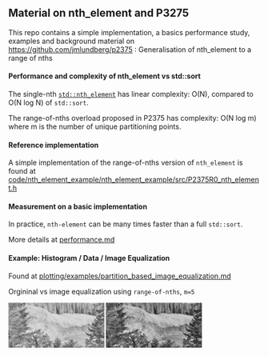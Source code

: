 <div id="Nth_element_p3275">

## Material on nth_element and P3275
</div>


This repo contains a simple implementation, a basics performance study, examples and
background material on
https://github.com/jmlundberg/p2375 :
 Generalisation of nth_element to a range of nths

#### Performance and complexity of nth_element vs std::sort

The single-nth
[`std::nth_element`](https://en.cppreference.com/w/cpp/algorithm/nth_element) has linear complexity: O(N), compared to O(N log N) of `std::sort`.

The range-of-nths overload proposed in P2375 has complexity: O(N log m) where m is the number of unique partitioning points.


#### Reference implementation

A simple implementation of the range-of-nths version of `nth_element` is found at
[code/nth_element_example/nth_element_example/src/P2375R0_nth_element.h](code/nth_element_example/nth_element_example/src/P2375R0_nth_element.h)

#### Measurement on a basic implementation

In practice, `nth-element` can be many times faster than a full `std::sort`.

More details at [performance.md](PERFORMANCE.md)


#### Example: Histogram / Data / Image Equalization

Found at [plotting/examples/partition_based_image_equalization.md](plotting/examples/partition_based_image_equalization.md)

Orgininal vs image equalization using `range-of-nths`, `m=5`

<img alt="alt_text" width="38%" src="plotting/examples/out_small/forsen_roundtrip.small.jpg?raw=true" /> <img alt="alt_text" width="38%" src="plotting/examples/out_small/forsen_partition5.small.jpg?raw=true" />
